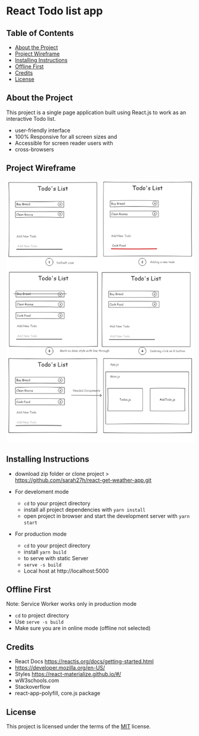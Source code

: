 React Todo list app
===============================

## Table of Contents

* [About the Project](#about-the-project)
* [Project Wireframe](#project-wireframe)
* [Installing Instructions](#installing-instructions)
* [ Offline First ](#offline-first)
* [Credits](#credits)
* [License](#license)

## About the Project

This project is a single page application built using React.js to work as an interactive Todo list. 
- user-friendly interface
- 100% Responsive for all screen sizes and 
- Accessible for screen reader users with 
- cross-browsers

## Project Wireframe
![alt project wireframe](https://raw.githubusercontent.com/sarah27h/todo-app/master/todowireframe.png)

## Installing Instructions 

- download zip folder or clone project > https://github.com/sarah27h/react-get-weather-app.git

- For develoment mode
    - `cd` to your project directory
    - install all project dependencies with `yarn install`
    - open project in browser and start the development server with `yarn start`

- For production mode
    - `cd` to your project directory
    - install `yarn build`
    - to serve with static Server
    - `serve -s build`
    - Local host at http://localhost:5000


## Offline First

Note: Service Worker works only in production mode
- `cd` to project directory
- Use `serve -s build`
- Make sure you are in online mode (offline not selected)

## Credits

- React Docs https://reactjs.org/docs/getting-started.html
- https://developer.mozilla.org/en-US/
- Styles https://react-materialize.github.io/#/
- wW3schools.com
- Stackoverflow
- react-app-polyfill, core.js package

## License

This project is licensed under the terms of the <a href="https://choosealicense.com/licenses/mit/" rel="nofollow">MIT</a> license.
